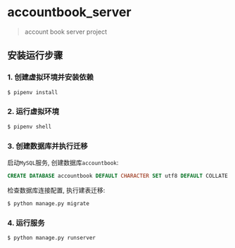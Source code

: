 # accountbook_server

> account book server project

## 安装运行步骤

### 1. 创建虚拟环境并安装依赖
``` bash
$ pipenv install
```

### 2. 运行虚拟环境
``` bash
$ pipenv shell
```

### 3. 创建数据库并执行迁移
启动`MySQL`服务, 创建数据库`accountbook`:
``` sql
CREATE DATABASE accountbook DEFAULT CHARACTER SET utf8 DEFAULT COLLATE utf8_general_ci;
```
检查数据库连接配置, 执行建表迁移:
``` bash
$ python manage.py migrate
```

### 4. 运行服务
``` bash
$ python manage.py runserver
```
